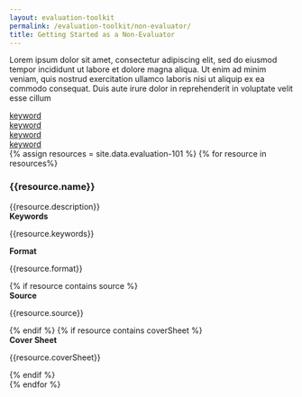 ```yaml
---
layout: evaluation-toolkit
permalink: /evaluation-toolkit/non-evaluator/
title: Getting Started as a Non-Evaluator
---
```

<p>Lorem ipsum dolor sit amet, consectetur adipiscing elit, sed do eiusmod tempor incididunt ut labore et dolore magna aliqua. Ut enim ad minim veniam, quis nostrud exercitation ullamco laboris nisi ut aliquip ex ea commodo consequat. Duis aute irure dolor in reprehenderit in voluptate velit esse cillum</p>
<div class="grid-row grid-gap">
	<div class="mobile-lg:grid-col padding-2">
		<a class="usa-button btn-primary border-0 padding-keyword" href="{{site.baseurl}}/about/" aria-label="keyword">keyword</a>
	</div>
	<div class="mobile-lg:grid-col padding-2">
		<a class="usa-button btn-primary border-0 padding-keyword" href="{{site.baseurl}}/about/" aria-label="keyword">keyword</a>
	</div>
	<div class="mobile-lg:grid-col padding-2">
		<a class="usa-button btn-primary border-0 padding-keyword" href="{{site.baseurl}}/about/" aria-label="keyword">keyword</a>
	</div>
	<div class="mobile-lg:grid-col padding-2">
		<a class="usa-button btn-primary border-0 padding-keyword" href="{{site.baseurl}}/about/" aria-label="keyword">keyword</a>
	</div>
</div>
{% assign resources = site.data.evaluation-101 %}
{% for resource in resources%}
<div class="event-card padding-bottom-3 margin-top-1">
	<div class="grid-row clearfix shadow-5 radius-lg bg-white padding-2 flex-align-center">
		<div class="tablet:grid-col-12">
			<h3 class="title text-no-underline">{{resource.name}}</h3>
			<div class="text-base margin-bottom-1">
				<div class="margin-top-neg-105">
					{{resource.description}}
				</div>
			</div>
		</div>
		<div class="grid-row tablet:grid-col-12">
			<div class="grid-col-3 tablet:grid-col-3">
			<strong>Keywords</strong>
			<p class="margin-top-0">{{resource.keywords}}</p>
			</div>
			<div class="grid-col-3 tablet:grid-col-3">
			<strong>Format</strong>
			<p class="margin-top-0">{{resource.format}}</p>
			</div>
			{% if resource contains source %}
			<div class="grid-col-3 tablet:grid-col-3">
			<strong>Source</strong>
			<p class="margin-top-0">{{resource.source}}</p>
			</div>
			{% endif %}
			{% if resource contains coverSheet %}
			<div class="grid-col-3 tablet:grid-col-3">
			<strong>Cover Sheet</strong>
			<p class="margin-top-0">{{resource.coverSheet}}</p>
			</div>
			{% endif %}
		</div>
	</div>
</div>
{% endfor %}